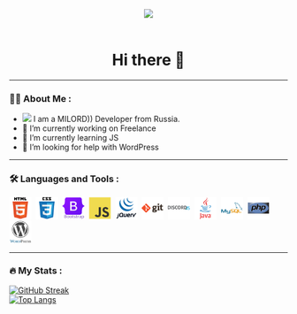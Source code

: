 
<div id="header" align="center">
  <img src="https://media.giphy.com/media/qgQUggAC3Pfv687qPC/giphy.gif" width="250"/>
</div>
<div id="badges" align="center"><img src="https://komarev.com/ghpvc/?username=your-github-viktnnchik&style=flat-square&color=blue" alt=""/> </div>
<h1 align="center">
  Hi there 👋
</h1>

---

### :woman_technologist: About Me :
- <img src="https://media.giphy.com/media/WUlplcMpOCEmTGBtBW/giphy.gif" width="30"> I am a MILORD)) Developer from Russia.
- 🔭 I’m currently working on Freelance
- 🌱 I’m currently learning JS
- 🤔 I’m looking for help with WordPress

---

### :hammer_and_wrench: Languages and Tools :
<div>
  <img src="https://github.com/devicons/devicon/blob/master/icons/html5/html5-original-wordmark.svg"width="40" height="40"/>&nbsp;
  <img src="https://github.com/devicons/devicon/blob/master/icons/css3/css3-original-wordmark.svg"width="40" height="40"/>&nbsp;
  <img src="https://github.com/devicons/devicon/blob/master/icons/bootstrap/bootstrap-original-wordmark.svg"width="40" height="40"/>&nbsp;
  <img src="https://github.com/devicons/devicon/blob/master/icons/javascript/javascript-original.svg"width="40" height="40"/>&nbsp;
  <img src="https://github.com/devicons/devicon/blob/master/icons/jquery/jquery-original-wordmark.svg"width="40" height="40"/>&nbsp;
  <img src="https://github.com/devicons/devicon/blob/master/icons/git/git-original-wordmark.svg"width="40" height="40"/>&nbsp;
  <img src="https://github.com/devicons/devicon/blob/master/icons/discordjs/discordjs-original-wordmark.svg"width="40" height="40"/>&nbsp;
  <img src="https://github.com/devicons/devicon/blob/master/icons/java/java-original-wordmark.svg"width="40" height="40"/>&nbsp;
  <img src="https://github.com/devicons/devicon/blob/master/icons/mysql/mysql-original-wordmark.svg"width="40" height="40"/>&nbsp;
  <img src="https://github.com/devicons/devicon/blob/master/icons/php/php-original.svg"width="40" height="40"/>&nbsp;
  <img src="https://github.com/devicons/devicon/blob/master/icons/wordpress/wordpress-original.svg"width="40" height="40"/>&nbsp;
</div>

---

### :fire: My Stats :
[![GitHub Streak](http://github-readme-streak-stats.herokuapp.com?user=viktnnchik&theme=tokyonight_duo&date_format=%5BY.%5Dn.j)](https://git.io/streak-stats) <br>
[![Top Langs](https://github-readme-stats.vercel.app/api/top-langs/?username=viktnnchik&layout=compact&theme=vision-friendly-dark)](https://github.com/anuraghazra/github-readme-stats)




<!--
**viktnnchik/viktnnchik** is a ✨ _special_ ✨ repository because its `README.md` (this file) appears on your GitHub profile.

Here are some ideas to get you started:

- 🔭 I’m currently working on ...
- 🌱 I’m currently learning ...
- 👯 I’m looking to collaborate on ...
- 🤔 I’m looking for help with ...
- 💬 Ask me about ...
- 📫 How to reach me: ...
- 😄 Pronouns: ...
- ⚡ Fun fact: ...
-->

